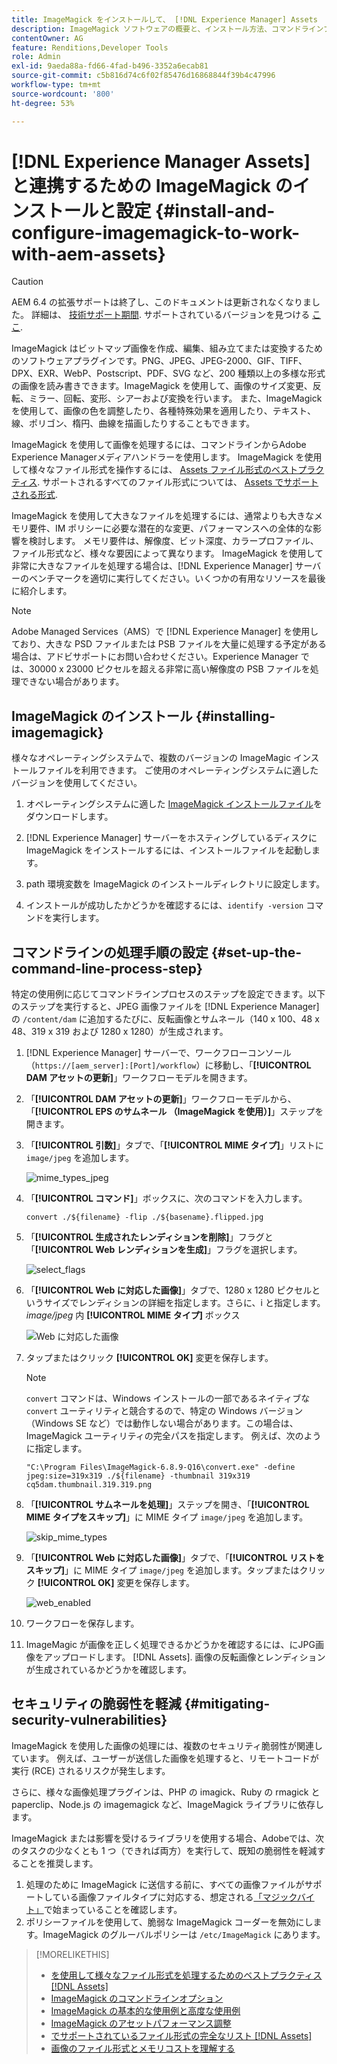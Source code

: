 ```yaml
---
title: ImageMagick をインストールして、 [!DNL Experience Manager] Assets
description: ImageMagick ソフトウェアの概要と、インストール方法、コマンドラインプロセスのステップの設定方法、ImageMagick を使用して画像の編集、組み立て、サムネール生成を行う方法を学習します。
contentOwner: AG
feature: Renditions,Developer Tools
role: Admin
exl-id: 9aeda88a-fd66-4fad-b496-3352a6ecab81
source-git-commit: c5b816d74c6f02f85476d16868844f39b4c47996
workflow-type: tm+mt
source-wordcount: '800'
ht-degree: 53%

---
```


# [!DNL Experience Manager Assets] と連携するための ImageMagick のインストールと設定 {#install-and-configure-imagemagick-to-work-with-aem-assets}

>[!CAUTION]
>
>AEM 6.4 の拡張サポートは終了し、このドキュメントは更新されなくなりました。 詳細は、 [技術サポート期間](https://helpx.adobe.com/jp/support/programs/eol-matrix.html). サポートされているバージョンを見つける [ここ](https://experienceleague.adobe.com/docs/?lang=ja).

ImageMagick はビットマップ画像を作成、編集、組み立てまたは変換するためのソフトウェアプラグインです。PNG、JPEG、JPEG-2000、GIF、TIFF、DPX、EXR、WebP、Postscript、PDF、SVG など、200 種類以上の多様な形式の画像を読み書きできます。ImageMagick を使用して、画像のサイズ変更、反転、ミラー、回転、変形、シアーおよび変換を行います。 また、ImageMagick を使用して、画像の色を調整したり、各種特殊効果を適用したり、テキスト、線、ポリゴン、楕円、曲線を描画したりすることもできます。

ImageMagick を使用して画像を処理するには、コマンドラインからAdobe Experience Managerメディアハンドラーを使用します。 ImageMagick を使用して様々なファイル形式を操作するには、 [Assets ファイル形式のベストプラクティス](assets-file-format-best-practices.md). サポートされるすべてのファイル形式については、 [Assets でサポートされる形式](assets-formats.md).

ImageMagick を使用して大きなファイルを処理するには、通常よりも大きなメモリ要件、IM ポリシーに必要な潜在的な変更、パフォーマンスへの全体的な影響を検討します。 メモリ要件は、解像度、ビット深度、カラープロファイル、ファイル形式など、様々な要因によって異なります。 ImageMagick を使用して非常に大きなファイルを処理する場合は、[!DNL Experience Manager] サーバーのベンチマークを適切に実行してください。いくつかの有用なリソースを最後に紹介します。

>[!NOTE]
>
>Adobe Managed Services（AMS）で [!DNL Experience Manager] を使用しており、大きな PSD ファイルまたは PSB ファイルを大量に処理する予定がある場合は、アドビサポートにお問い合わせください。Experience Manager では、30000 x 23000 ピクセルを超える非常に高い解像度の PSB ファイルを処理できない場合があります。

## ImageMagick のインストール {#installing-imagemagick}

様々なオペレーティングシステムで、複数のバージョンの ImageMagic インストールファイルを利用できます。 ご使用のオペレーティングシステムに適したバージョンを使用してください。

1. オペレーティングシステムに適した [ImageMagick インストールファイル](https://www.imagemagick.org/script/download.php)をダウンロードします。
1. [!DNL Experience Manager] サーバーをホスティングしているディスクに ImageMagick をインストールするには、インストールファイルを起動します。

1. path 環境変数を ImageMagick のインストールディレクトリに設定します。
1. インストールが成功したかどうかを確認するには、`identify -version` コマンドを実行します。

## コマンドラインの処理手順の設定 {#set-up-the-command-line-process-step}

特定の使用例に応じてコマンドラインプロセスのステップを設定できます。以下のステップを実行すると、JPEG 画像ファイルを [!DNL Experience Manager] の `/content/dam` に追加するたびに、反転画像とサムネール（140 x 100、48 x 48、319 x 319 および 1280 x 1280）が生成されます。

1. [!DNL Experience Manager] サーバーで、ワークフローコンソール（`https://[aem_server]:[Port]/workflow`）に移動し、「**[!UICONTROL DAM アセットの更新]**」ワークフローモデルを開きます。
1. 「**[!UICONTROL DAM アセットの更新]**」ワークフローモデルから、「**[!UICONTROL EPS のサムネール （ImageMagick を使用）]**」ステップを開きます。
1. 「**[!UICONTROL 引数]**」タブで、「**[!UICONTROL MIME タイプ]**」リストに `image/jpeg` を追加します。

   ![mime_types_jpeg](assets/mime_types_jpeg.png)

1. 「**[!UICONTROL コマンド]**」ボックスに、次のコマンドを入力します。

   `convert ./${filename} -flip ./${basename}.flipped.jpg`

1. 「**[!UICONTROL 生成されたレンディションを削除]**」フラグと「**[!UICONTROL Web レンディションを生成]**」フラグを選択します。

   ![select_flags](assets/select_flags.png)

1. 「**[!UICONTROL Web に対応した画像]**」タブで、1280 x 1280 ピクセルというサイズでレンディションの詳細を指定します。さらに、i と指定します。*image/jpeg* 内 **[!UICONTROL MIME タイプ]** ボックス

   ![Web に対応した画像](assets/web_enabled_image.png)

1. タップまたはクリック **[!UICONTROL OK]** 変更を保存します。

   >[!NOTE]
   >
   >`convert` コマンドは、Windows インストールの一部であるネイティブな `convert` ユーティリティと競合するので、特定の Windows バージョン（Windows SE など）では動作しない場合があります。この場合は、ImageMagick ユーティリティの完全パスを指定します。 例えば、次のように指定します。
   >
   >`"C:\Program Files\ImageMagick-6.8.9-Q16\convert.exe" -define jpeg:size=319x319 ./${filename} -thumbnail 319x319 cq5dam.thumbnail.319.319.png`

1. 「**[!UICONTROL サムネールを処理]**」ステップを開き、「**[!UICONTROL MIME タイプをスキップ]**」に MIME タイプ `image/jpeg` を追加します。

   ![skip_mime_types](assets/skip_mime_types.png)

1. 「**[!UICONTROL Web に対応した画像]**」タブで、「**[!UICONTROL リストをスキップ]**」に MIME タイプ `image/jpeg` を追加します。タップまたはクリック **[!UICONTROL OK]** 変更を保存します。

   ![web_enabled](assets/web_enabled.png)

1. ワークフローを保存します。
1. ImageMagic が画像を正しく処理できるかどうかを確認するには、にJPG画像をアップロードします。 [!DNL Assets]. 画像の反転画像とレンディションが生成されているかどうかを確認します。

## セキュリティの脆弱性を軽減 {#mitigating-security-vulnerabilities}

ImageMagick を使用した画像の処理には、複数のセキュリティ脆弱性が関連しています。 例えば、ユーザーが送信した画像を処理すると、リモートコードが実行 (RCE) されるリスクが発生します。

さらに、様々な画像処理プラグインは、PHP の imagick、Ruby の rmagick と paperclip、Node.js の imagemagick など、ImageMagick ライブラリに依存します。

ImageMagick または影響を受けるライブラリを使用する場合、Adobeでは、次のタスクの少なくとも 1 つ（できれば両方）を実行して、既知の脆弱性を軽減することを推奨します。

1. 処理のために ImageMagick に送信する前に、すべての画像ファイルがサポートしている画像ファイルタイプに対応する、想定される[「マジックバイト」](https://en.wikipedia.org/wiki/List_of_file_signatures)で始まっていることを確認します。
1. ポリシーファイルを使用して、脆弱な ImageMagick コーダーを無効にします。ImageMagick のグルーバルポリシーは `/etc/ImageMagick` にあります。

>[!MORELIKETHIS]
>
>* [を使用して様々なファイル形式を処理するためのベストプラクティス [!DNL Assets]](assets-file-format-best-practices.md)
>* [ImageMagick のコマンドラインオプション](https://www.imagemagick.org/script/command-line-options.php)
>* [ImageMagick の基本的な使用例と高度な使用例](https://www.imagemagick.org/Usage/)
>* [ImageMagick のアセットパフォーマンス調整](performance-tuning-guidelines.md)
>* [でサポートされているファイル形式の完全なリスト [!DNL Assets]](assets-formats.md)
>* [画像のファイル形式とメモリコストを理解する](https://www.scantips.com/basics1d.html)

